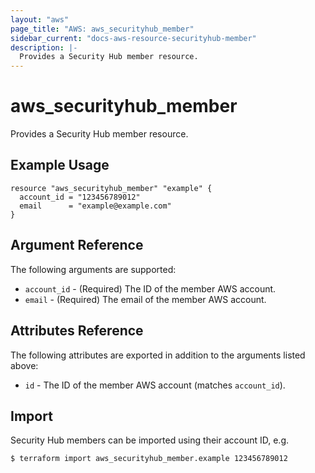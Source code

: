 ```yaml
---
layout: "aws"
page_title: "AWS: aws_securityhub_member"
sidebar_current: "docs-aws-resource-securityhub-member"
description: |-
  Provides a Security Hub member resource.
---
```


# aws_securityhub_member

Provides a Security Hub member resource.

## Example Usage

```hcl
resource "aws_securityhub_member" "example" {
  account_id = "123456789012"
  email      = "example@example.com"
}
```

## Argument Reference

The following arguments are supported:

* `account_id` - (Required) The ID of the member AWS account.
* `email` - (Required) The email of the member AWS account.

## Attributes Reference

The following attributes are exported in addition to the arguments listed above:

* `id` - The ID of the member AWS account (matches `account_id`).

## Import

Security Hub members can be imported using their account ID, e.g.

```
$ terraform import aws_securityhub_member.example 123456789012
```
